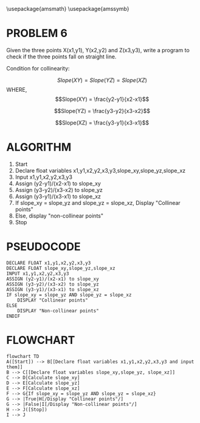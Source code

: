\usepackage{amsmath}
\usepackage{amssymb}

# PROBLEM 6
Given the three points X(x1,y1), Y(x2,y2) and Z(x3,y3), write a program to check if the three points fall on straight line.

Condition for collinearity:

$$ Slope(XY) = Slope(YZ) = Slope(XZ)$$
WHERE,
$$Slope(XY) = \frac{y2-y1}{x2-x1}$$

$$Slope(YZ) = \frac{y3-y2}{x3-x2}$$

$$Slope(XZ) = \frac{y3-y1}{x3-x1}$$

# ALGORITHM

1. Start
2. Declare float variables x1,y1,x2,y2,x3,y3,slope_xy,slope_yz,slope_xz
3. Input x1,y1,x2,y2,x3,y3
4. Assign (y2-y1)/(x2-x1) to slope_xy
5. Assign (y3-y2)/(x3-x2) to slope_yz
6. Assign (y3-y1)/(x3-x1) to slope_xz
7. If slope_xy = slope_yz and slope_yz = slope_xz, Display "Collinear points"
8. Else, display "non-collinear points"
9. Stop

# PSEUDOCODE

```pseudocode
DECLARE FLOAT x1,y1,x2,y2,x3,y3
DECLARE FLOAT slope_xy,slope_yz,slope_xz
INPUT x1,y1,x2,y2,x3,y3
ASSIGN (y2-y1)/(x2-x1) to slope_xy
ASSIGN (y3-y2)/(x3-x2) to slope_yz
ASSIGN (y3-y1)/(x3-x1) to slope_xz
IF slope_xy = slope_yz AND slope_yz = slope_xz
    DISPLAY "Collinear points"
ELSE
    DISPLAY "Non-collinear points"
ENDIF
```

# FLOWCHART

```mermaid
flowchart TD
A([Start]) --> B[[Declare float variables x1,y1,x2,y2,x3,y3 and input them]]
B --> C[[Declare float variables slope_xy,slope_yz, slope_xz]]
C --> D[Calculate slope_xy]
D --> E[Calculate slope_yz]
E --> F[Calculate slope_xz]
F --> G{If slope_xy = slope_yz AND slope_yz = slope_xz}
G --> |True|H[/Display "Collinear points"/]
G --> |False|I[/Display "Non-collinear points"/]
H --> J([Stop])
I --> J
```
